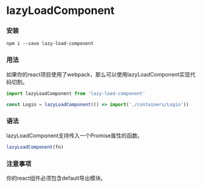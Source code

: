 # lazyLoadComponent

### 安装
```node
npm i --save lazy-load-component
```

### 用法
如果你的react项目使用了webpack，那么可以使用lazyLoadComponent实现代码切割。
```javascript
import lazyLoadComponent from 'lazy-load-component'

const Login = lazyLoadComponent(() => import('./containers/Login'))
```

### 语法
lazyLoadComponent支持传入一个Promise属性的函数。
```javascript
lazyLoadComponent(fn)
```

### 注意事项
你的react组件必须包含default导出模块。